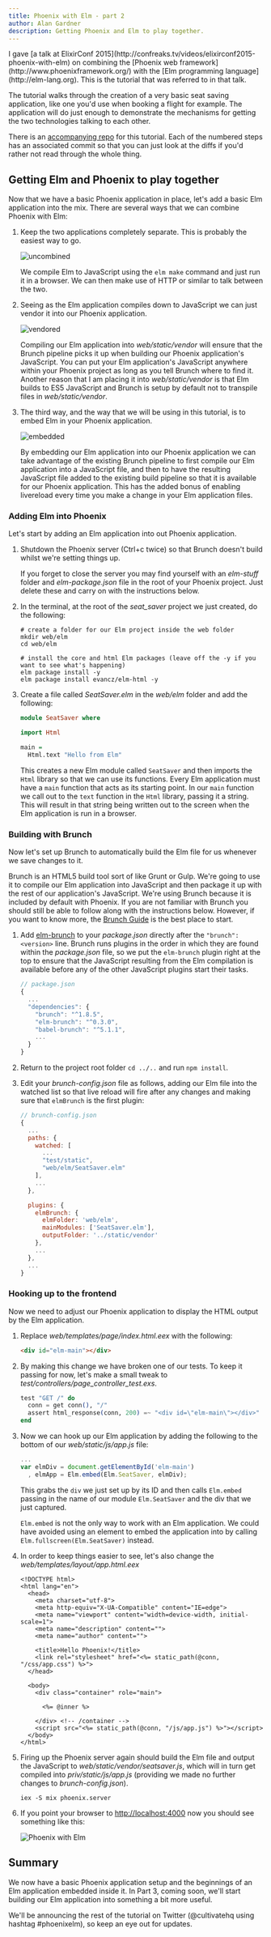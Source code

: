 ```yaml
---
title: Phoenix with Elm - part 2
author: Alan Gardner
description: Getting Phoenix and Elm to play together.
---
```


<section class="callout">
  I gave [a talk at ElixirConf 2015](http://confreaks.tv/videos/elixirconf2015-phoenix-with-elm) on combining the [Phoenix web framework](http://www.phoenixframework.org/) with the [Elm programming language](http://elm-lang.org). This is the tutorial that was referred to in that talk.

  The tutorial walks through the creation of a very basic seat saving application, like one you'd use when booking a flight for example. The application will do just enough to demonstrate the mechanisms for getting the two technologies talking to each other.

  There is an [accompanying repo](https://github.com/CultivateHQ/seat_saver) for this tutorial. Each of the numbered steps has an associated commit so that you can just look at the diffs if you'd rather not read through the whole thing.
</section>


## Getting Elm and Phoenix to play together

Now that we have a basic Phoenix application in place, let's add a basic Elm application into the mix. There are several ways that we can combine Phoenix with Elm:

1. Keep the two applications completely separate. This is probably the easiest way to go.

    ![uncombined](/images/phoenix-elm/2.png)

    We compile Elm to JavaScript using the `elm make` command and just run it in a browser. We can then make use of HTTP or similar to talk between the two.

2. Seeing as the Elm application compiles down to JavaScript we can just vendor it into our Phoenix application.

    ![vendored](/images/phoenix-elm/3.png)

    Compiling our Elm application into *web/static/vendor* will ensure that the Brunch pipeline picks it up when building our Phoenix application's JavaScript. You can put your Elm application's JavaScript anywhere within your Phoenix project as long as you tell Brunch where to find it. Another reason that I am placing it into *web/static/vendor* is that Elm builds to ES5 JavaScript and Brunch is setup by default not to transpile files in *web/static/vendor*.

3. The third way, and the way that we will be using in this tutorial, is to embed Elm in your Phoenix application.

    ![embedded](/images/phoenix-elm/4.png)

    By embedding our Elm application into our Phoenix application we can take advantage of the existing Brunch pipeline to first compile our Elm application into a JavaScript file, and then to have the resulting JavaScript file added to the existing build pipeline so that it is available for our Phoenix application. This has the added bonus of enabling livereload every time you make a change in your Elm application files.

### Adding Elm into Phoenix

Let's start by adding an Elm application into out Phoenix application.

1. Shutdown the Phoenix server (Ctrl+c twice) so that Brunch doesn't build whilst we're setting things up.

    <div class="callout">
      If you forget to close the server you may find yourself with an <em>elm-stuff</em> folder and <em>elm-package.json</em> file in the root of your Phoenix project. Just delete these and carry on with the instructions below.
    </div>

2. In the terminal, at the root of the *seat_saver* project we just created, do the following:

    ```shell
    # create a folder for our Elm project inside the web folder
    mkdir web/elm
    cd web/elm

    # install the core and html Elm packages (leave off the -y if you want to see what's happening)
    elm package install -y
    elm package install evancz/elm-html -y
    ```

3. Create a file called *SeatSaver.elm* in the *web/elm* folder and add the following:

    ```haskell
    module SeatSaver where

    import Html

    main =
      Html.text "Hello from Elm"
    ```

    This creates a new Elm module called `SeatSaver` and then imports the `Html` library so that we can use its functions. Every Elm application must have a `main` function that acts as its starting point. In our `main` function we call out to the `text` function in the `Html` library, passing it a string. This will result in that string being written out to the screen when the Elm application is run in a browser.

### Building with Brunch

Now let's set up Brunch to automatically build the Elm file for us whenever we save changes to it.

Brunch is an HTML5 build tool sort of like Grunt or Gulp. We're going to use it to compile our Elm application into JavaScript and then package it up with the rest of our application's JavaScript. We're using Brunch because it is included by default with Phoenix. If you are not familiar with Brunch you should still be able to follow along with the instructions below. However, if you want to know more, the [Brunch Guide](https://github.com/brunch/brunch-guide#readme) is the best place to start.

1. Add [elm-brunch](https://github.com/madsflensted/elm-brunch) to your *package.json* directly after the `"brunch": <version>` line. Brunch runs plugins in the order in which they are found within the *package.json* file, so we put the `elm-brunch` plugin right at the top to ensure that the JavaScript resulting from the Elm compilation is available before any of the other JavaScript plugins start their tasks.

    ```javascript
    // package.json
    {
      ...
      "dependencies": {
        "brunch": "^1.8.5",
        "elm-brunch": "^0.3.0",
        "babel-brunch": "^5.1.1",
        ...
      }
    }
    ```

2. Return to the project root folder `cd ../..` and run `npm install`.
3. Edit your *brunch-config.json* file as follows, adding our Elm file into the watched list so that live reload will fire after any changes and making sure that `elmBrunch` is the first plugin:

    ```javascript
    // brunch-config.json
    {
      ...
      paths: {
        watched: [
          ...
          "test/static",
          "web/elm/SeatSaver.elm"
        ],
        ...
      },

      plugins: {
        elmBrunch: {
          elmFolder: 'web/elm',
          mainModules: ['SeatSaver.elm'],
          outputFolder: '../static/vendor'
        },
        ...
      },
      ...
    }
    ```

### Hooking up to the frontend

Now we need to adjust our Phoenix application to display the HTML output by the Elm application.

1. Replace *web/templates/page/index.html.eex* with the following:

    ```html
    <div id="elm-main"></div>
    ```

2. By making this change we have broken one of our tests. To keep it passing for now, let's make a small tweak to *test/controllers/page_controller_test.exs*.

    ```elixir
    test "GET /" do
      conn = get conn(), "/"
      assert html_response(conn, 200) =~ "<div id=\"elm-main\"></div>"
    end
    ```

3. Now we can hook up our Elm application by adding the following to the bottom of our *web/static/js/app.js* file:

    ```javascript
    ...
    var elmDiv = document.getElementById('elm-main')
      , elmApp = Elm.embed(Elm.SeatSaver, elmDiv);
    ```

    This grabs the `div` we just set up by its ID and then calls `Elm.embed` passing in the name of our module `Elm.SeatSaver` and the div that we just captured.

    <div class="callout">
      <code>Elm.embed</code> is not the only way to work with an Elm application. We could have avoided using an element to embed the application into by calling <code>Elm.fullscreen(Elm.SeatSaver)</code> instead.
    </div>

4. In order to keep things easier to see, let's also change the *web/templates/layout/app.html.eex*

    ```erb
    <!DOCTYPE html>
    <html lang="en">
      <head>
        <meta charset="utf-8">
        <meta http-equiv="X-UA-Compatible" content="IE=edge">
        <meta name="viewport" content="width=device-width, initial-scale=1">
        <meta name="description" content="">
        <meta name="author" content="">

        <title>Hello Phoenix!</title>
        <link rel="stylesheet" href="<%= static_path(@conn, "/css/app.css") %>">
      </head>

      <body>
        <div class="container" role="main">

          <%= @inner %>

        </div> <!-- /container -->
        <script src="<%= static_path(@conn, "/js/app.js") %>"></script>
      </body>
    </html>
    ```

5. Firing up the Phoenix server again should build the Elm file and output the JavaScript to *web/static/vendor/seatsaver.js*, which will in turn get compiled into *priv/static/js/app.js* (providing we made no further changes to *brunch-config.json*).

    ```shell
    iex -S mix phoenix.server
    ```

6. If you point your browser to [http://localhost:4000](http://localhost:4000) now you should see something like this:

    ![Phoenix with Elm](/images/phoenix-elm/5.png)


## Summary

We now have a basic Phoenix application setup and the beginnings of an Elm application embedded inside it. In Part 3, coming soon, we'll start building our Elm application into something a bit more useful.

We'll be announcing the rest of the tutorial on Twitter (@cultivatehq using hashtag #phoenixelm), so keep an eye out for updates.
